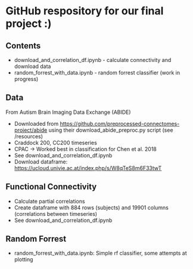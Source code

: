 # GitHub respository for our final project :)

## Contents
- download_and_correlation_df.ipynb - calculate connectivity and download data
- random_forrest_with_data.ipynb - random forrest classifier (work in progress)

## Data
From Autism Brain Imaging Data Exchange (ABIDE)
- Downloaded from https://github.com/preprocessed-connectomes-project/abide using their download_abide_preproc.py script (see /resources)
- Craddock 200, CC200 timeseries 
- CPAC → Worked best in classification for Chen et al. 2018
- See download_and_correlation_df.ipynb
- Download dataframe: https://ucloud.univie.ac.at/index.php/s/W8qTeS8m6F33twT 

## Functional Connectivity
- Calculate partial correlations
- Create dataframe with 884 rows (subjects) and 19901 columns (correlations between timeseries)
- See download_and_correlation_df.ipynb

## Random Forrest
- random_forrest_with_data.ipynb: Simple rf classifier, some attempts at plotting
